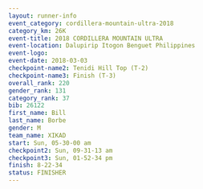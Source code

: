 ```yaml
---
layout: runner-info 
event_category: cordillera-mountain-ultra-2018 
category_km: 26K 
event-title: 2018 CORDILLERA MOUNTAIN ULTRA 
event-location: Dalupirip Itogon Benguet Philippines 
event-logo: 
event-date: 2018-03-03 
checkpoint-name2: Tenidi Hill Top (T-2) 
checkpoint-name3: Finish (T-3) 
overall_rank: 220
gender_rank: 131
category_rank: 37
bib: 26122
first_name: Bill
last_name: Borbe
gender: M
team_name: XIKAD
start: Sun, 05-30-00 am
checkpoint2: Sun, 09-31-13 am
checkpoint3: Sun, 01-52-34 pm
finish: 8-22-34
status: FINISHER
---
```

